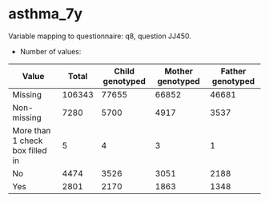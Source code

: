 # asthma_7y
Variable mapping to questionnaire: q8, question JJ450.
- Number of values:

| Value | Total | Child genotyped | Mother genotyped | Father genotyped |
| ----- | ----- | --------------- | ---------------- | ---------------- |
| Missing | 106343 | 77655 | 66852 | 46681 |
| Non-missing | 7280 | 5700 | 4917 | 3537 |
| More than 1 check box filled in | 5 | 4 | 3 |1 |
| No | 4474 | 3526 | 3051 |2188 |
| Yes | 2801 | 2170 | 1863 |1348 |



